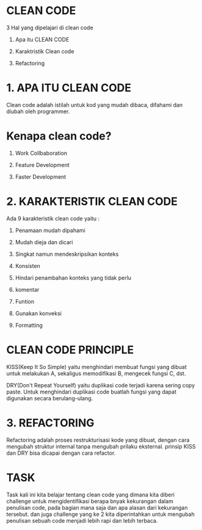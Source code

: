 # CLEAN CODE 

3 Hal yang dipelajari di clean code

1. Apa itu CLEAN CODE

2. Karaktristik Clean code

3. Refactoring

# 1. APA ITU CLEAN CODE

Clean code adalah istilah untuk kod yang mudah dibaca, difahami dan diubah oleh programmer. 

# Kenapa clean code?

1. Work Collbaboration

2. Feature Development

3. Faster Development

# 2. KARAKTERISTIK CLEAN CODE

Ada 9 karakteristik clean code yaitu :

1. Penamaan mudah dipahami

2. Mudah dieja dan dicari

3. Singkat namun mendeskripsikan konteks

4. Konsisten

5. Hindari penambahan konteks yang tidak perlu

6. komentar

7. Funtion

8. Gunakan konveksi

9. Formatting

# CLEAN CODE PRINCIPLE

KISS(Keep It So Simple) yaitu menghindari membuat fungsi yang dibuat untuk melakukan A, sekaligus memodifikasi B, mengecek fungsi C, dst.

DRY(Don't Repeat Yourself) yaitu duplikasi code terjadi karena sering copy paste. Untuk menghindari duplikasi code buatlah fungsi yang dapat digunakan secara berulang-ulang.

# 3. REFACTORING

Refactoring adalah proses restrukturisasi kode yang dibuat, dengan cara mengubah struktur internal tanpa mengubah prilaku eksternal. prinsip KISS dan DRY bisa dicapai dengan cara refactor.

# TASK

Task kali ini kita belajar tentang clean code yang dimana kita diberi challenge untuk mengidentifikasi berapa bnyak kekurangan dalam penulisan code, pada bagian mana saja dan apa alasan dari kekurangan tersebut. dan juga challenge yang ke 2 kita diperintahkan untuk mengubah penulisan sebuah code menjadi lebih rapi dan lebih terbaca.
